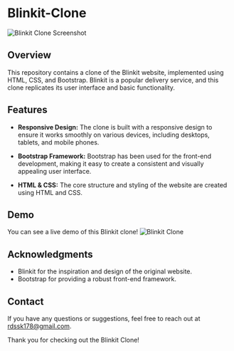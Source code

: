 # Blinkit-Clone

![Blinkit Clone Screenshot](https://github.com/Ramandeep9877/Blinkit-clone/assets/130677013/f546c972-bd15-4cee-b14d-d77b1dc41697)



## Overview

This repository contains a clone of the Blinkit website, implemented using HTML, CSS, and Bootstrap. Blinkit is a popular delivery service, and this clone replicates its user interface and basic functionality.

## Features

- **Responsive Design:** The clone is built with a responsive design to ensure it works smoothly on various devices, including desktops, tablets, and mobile phones.

- **Bootstrap Framework:** Bootstrap has been used for the front-end development, making it easy to create a consistent and visually appealing user interface.

- **HTML & CSS:** The core structure and styling of the website are created using HTML and CSS.

  
## Demo
You can see a live demo of this Blinkit clone!
![Blinkit Clone](https://github.com/Ramandeep9877/Blinkit-clone/assets/130677013/1d184b71-50a3-40de-a2d2-44dcd2fa841d)



## Acknowledgments

- Blinkit for the inspiration and design of the original website.
- Bootstrap for providing a robust front-end framework.

## Contact

If you have any questions or suggestions, feel free to reach out at rdssk178@gmail.com.

Thank you for checking out the Blinkit Clone!
